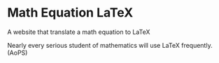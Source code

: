 # Math Equation LaTeX

A website that translate a math equation to LaTeX

Nearly every serious student of mathematics will use LaTeX frequently. (AoPS)
